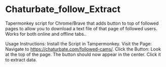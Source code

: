 # Chaturbate_follow_Extract
Tapermonkey script for Chrome/Brave that adds button to top of followed pages to allow you to download a text file of that page of followed users. Works for both online and offline tabs.. 

Usage Instructions:
Install the Script in Tampermonkey.
Visit the Page:
Navigate to https://chaturbate.com/followed-cams/.
Click the Button:
Look at the top of the page. The button should now appear in the center. Click it to extract data.
